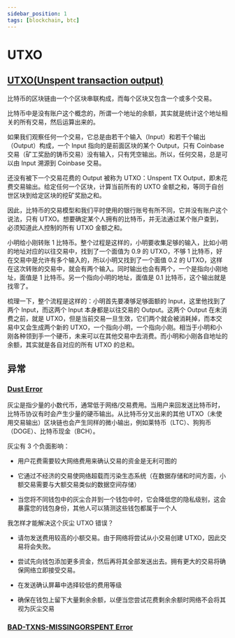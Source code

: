 ```yaml
---
sidebar_position: 1
tags: [blockchain, btc]
---
```


# UTXO

## [UTXO(Unspent transaction output)](https://nervosbook.github.io/book/zh/utxo.html)

比特币的区块链由一个个区块串联构成，而每个区块又包含一个或多个交易。

比特币中是没有账户这个概念的，所谓一个地址的余额，其实就是统计这个地址相关的所有交易，然后运算出来的。

如果我们观察任何一个交易，它总是由若干个输入（Input）和若干个输出（Output）构成，一个 Input 指向的是前面区块的某个 Output，只有 Coinbase 交易（矿工奖励的铸币交易）没有输入，只有凭空输出。所以，任何交易，总是可以由 Input 溯源到 Coinbase 交易。

还没有被下一个交易花费的 Output 被称为 UTXO：Unspent TX Output，即未花费交易输出。给定任何一个区块，计算当前所有的 UXTO 金额之和，等同于自创世区块到给定区块的挖矿奖励之和。

因此，比特币的交易模型和我们平时使用的银行账号有所不同，它并没有账户这个说法，只有 UTXO。想要确定某个人拥有的比特币，并无法通过某个账户查到，必须知道此人控制的所有 UTXO 金额之和。

小明给小刚转账 1 比特币。整个过程是这样的，小明要收集足够的输入，比如小明的地址对应的以往交易中，找到了一个面值为 0.9 的 UTXO，不够 1 比特币，好在交易中是允许有多个输入的，所以小明又找到了一个面值 0.2 的 UTXO，这样在这次转账的交易中，就会有两个输入。同时输出也会有两个，一个是指向小刚地址，面值是 1 比特币。另一个指向小明的地址，面值是 0.1 比特币，这个输出就是找零了。

梳理一下，整个流程是这样的：小明首先要凑够足够面额的 Input，这里他找到了两个 Input，而这两个 Input 本身都是以往交易的 Output。这两个 Output 在未消费之前，就是 UTXO，但是当前交易一旦生效，它们两个就会被消耗掉，而本交易中又会生成两个新的 UTXO，一个指向小明，一个指向小刚。相当于小明和小刚各种领到手一个硬币，未来可以在其他交易中去消费。而小明和小刚各自地址的余额，其实就是各自对应的所有 UTXO 的总和。

## 异常

### [Dust Error](https://help.crypto.com/en/articles/4056357-what-is-dust-utxo-error)

灰尘是指少量的小数代币，通常低于网络/交易费用。当用户来回发送比特币时，比特币协议有时会产生少量的硬币输出。从比特币分叉出来的其他 UTXO（未使用交易输出）区块链也会产生同样的微小输出，例如莱特币（LTC）、狗狗币（DOGE）、比特币现金（BCH）。

灰尘有 3 个负面影响：

- 用户花费需要较大网络费用来确认交易的资金是无利可图的

- 它通过不经济的交易使网络超载而污染生态系统（在数据存储和时间方面，小额交易需要与大额交易类似的数据空间存储）

- 当您将不同钱包中的灰尘合并到一个钱包中时，它会降低您的隐私级别，这会暴露您的钱包身份，其他人可以猜测这些钱包都属于一个人

我怎样才能解决这个灰尘 UTXO 错误？

- 请勿发送费用较高的小额交易。由于网络将尝试从小交易创建 UTXO，因此交易将会失败。

- 尝试先向钱包添加更多资金，然后再将其全部发送出去。拥有更大的交易将确保网络立即接受交易。

- 在发送确认屏幕中选择较低的费用等级

- 确保在钱包上留下大量剩余余额，以便当您尝试花费剩余余额时网络不会将其视为灰尘交易

### [BAD-TXNS-MISSINGORSPENT Error](https://medium.com/@JordanCamirand/solving-bad-txns-missingorspent-error-ledger-live-cda954a00255)
